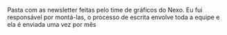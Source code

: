 Pasta com as newsletter feitas pelo time de gráficos do Nexo. Eu fui responsável por montá-las, o processo de escrita envolve toda a equipe e ela é enviada uma vez por mês
